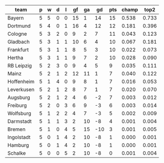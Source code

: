 |    team    | p | w | d | l | gf | ga | gd  | pts | champ | top2  | top3  | top4  |  5-7  | bot4  | bot3  | bot2  |
|------------|---|---|---|---|----|----|-----|-----|-------|-------|-------|-------|-------|-------|-------|-------|
| Bayern     | 5 | 5 | 0 | 0 | 15 |  1 |  14 |  15 | 0.538 | 0.733 | 0.833 | 0.892 | 0.079 | 0.001 | 0.001 | 0.000|
| Dortmund   | 5 | 4 | 0 | 1 | 16 |  4 |  12 |  12 | 0.181 | 0.396 | 0.550 | 0.666 | 0.204 | 0.005 | 0.002 | 0.001|
| Cologne    | 5 | 3 | 2 | 0 |  9 |  2 |   7 |  11 | 0.043 | 0.123 | 0.222 | 0.322 | 0.280 | 0.036 | 0.019 | 0.008|
| Gladbach   | 5 | 3 | 1 | 1 | 10 |  6 |   4 |  10 | 0.067 | 0.181 | 0.301 | 0.417 | 0.277 | 0.023 | 0.012 | 0.004|
| Frankfurt  | 5 | 3 | 1 | 1 |  8 |  5 |   3 |  10 | 0.022 | 0.073 | 0.141 | 0.220 | 0.257 | 0.071 | 0.041 | 0.020|
| Hertha     | 5 | 3 | 1 | 1 |  9 |  7 |   2 |  10 | 0.028 | 0.090 | 0.169 | 0.256 | 0.265 | 0.057 | 0.031 | 0.015|
| RB Leipzig | 5 | 2 | 3 | 0 |  9 |  4 |   5 |   9 | 0.035 | 0.111 | 0.200 | 0.293 | 0.279 | 0.048 | 0.025 | 0.012|
| Mainz      | 5 | 2 | 1 | 2 | 12 | 11 |   1 |   7 | 0.040 | 0.122 | 0.222 | 0.323 | 0.280 | 0.043 | 0.026 | 0.013|
| Hoffenheim | 5 | 1 | 4 | 0 |  9 |  8 |   1 |   7 | 0.016 | 0.053 | 0.106 | 0.169 | 0.228 | 0.107 | 0.064 | 0.032|
| Leverkusen | 5 | 2 | 1 | 2 |  8 |  7 |   1 |   7 | 0.020 | 0.070 | 0.139 | 0.213 | 0.265 | 0.074 | 0.043 | 0.021|
| Augsburg   | 5 | 2 | 1 | 2 |  4 |  6 |  -2 |   7 | 0.003 | 0.012 | 0.029 | 0.053 | 0.119 | 0.278 | 0.189 | 0.111|
| Freiburg   | 5 | 2 | 0 | 3 |  6 |  9 |  -3 |   6 | 0.003 | 0.014 | 0.032 | 0.060 | 0.131 | 0.245 | 0.166 | 0.092|
| Wolfsburg  | 5 | 1 | 2 | 2 |  4 |  7 |  -3 |   5 | 0.002 | 0.009 | 0.023 | 0.042 | 0.100 | 0.327 | 0.230 | 0.138|
| Darmstadt  | 5 | 1 | 1 | 3 |  2 | 10 |  -8 |   4 | 0.001 | 0.004 | 0.010 | 0.021 | 0.063 | 0.448 | 0.338 | 0.225|
| Bremen     | 5 | 1 | 0 | 4 |  5 | 15 | -10 |   3 | 0.001 | 0.005 | 0.011 | 0.024 | 0.066 | 0.444 | 0.334 | 0.219|
| Ingolstadt | 5 | 0 | 1 | 4 |  2 | 10 |  -8 |   1 | 0.000 | 0.001 | 0.002 | 0.005 | 0.023 | 0.680 | 0.573 | 0.438|
| Hamburg    | 5 | 0 | 1 | 4 |  2 | 10 |  -8 |   1 | 0.000 | 0.001 | 0.003 | 0.006 | 0.023 | 0.650 | 0.547 | 0.411|
| Schalke    | 5 | 0 | 0 | 5 |  2 | 10 |  -8 |   0 | 0.001 | 0.004 | 0.009 | 0.019 | 0.062 | 0.466 | 0.360 | 0.241|
